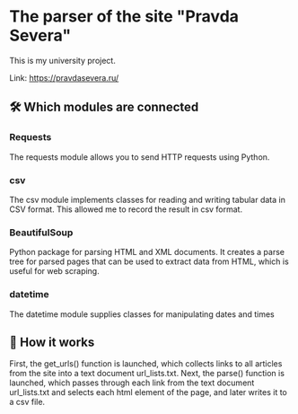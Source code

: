 # The parser of the site "Pravda Severa"
This is my university project.

Link: https://pravdasevera.ru/

## 🛠 Which modules are connected
### Requests
The requests module allows you to send HTTP requests using Python.
### csv
The csv module implements classes for reading and writing tabular data in CSV format. This allowed me to record the result in csv format.
### BeautifulSoup
Python package for parsing HTML and XML documents. It creates a parse tree for parsed pages that can be used to extract data from HTML, which is useful for web scraping.
### datetime
The datetime module supplies classes for manipulating dates and times

## 🚀 How it works
First, the get_urls() function is launched, which collects links to all articles from the site into a text document url_lists.txt. Next, the parse() function is launched, which passes through each link from the text document url_lists.txt and selects each html element of the page, and later writes it to a csv file.

